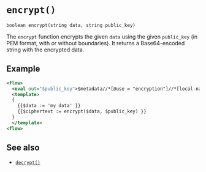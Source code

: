 # `encrypt()`

```
boolean encrypt(string data, string public_key)
```

The `encrypt` function encrypts the given `data` using the given `public_key` (in PEM format, with or without boundaries).
It returns a Base64-encoded string with the encrypted data.

## Example

```xml
<flow>
  <eval out="$public_key">$metadata//*[@use = "encryption"]//*[local-name() = "X509Certificate"]</eval>
  <template>
  {
    {{$data := 'my data' }}
    {{$ciphertext := encrypt($data, $public_key) }}
  }
  </template>
<flow>
```

## See also

* [`decrypt()`](decrypt.md)

